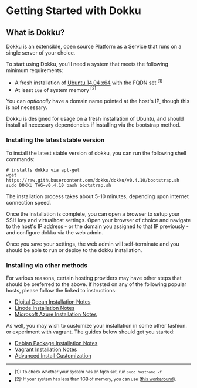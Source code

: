 # Getting Started with Dokku

## What is Dokku?

Dokku is an extensible, open source Platform as a Service that runs on a single server of your choice.

To start using Dokku, you'll need a system that meets the following minimum requirements:

- A fresh installation of [Ubuntu 14.04 x64](http://www.ubuntu.com/download/) with the FQDN set <sup>[1]</sup>
- At least `1GB` of system memory <sup>[2]</sup>

You can *optionally* have a domain name pointed at the host's IP, though this is not necessary.

Dokku is designed for usage on a fresh installation of Ubuntu, and should install all necessary dependencies if installing via the bootstrap method.

### Installing the latest stable version

To install the latest stable version of dokku, you can run the following shell commands:

```shell
# installs dokku via apt-get
wget https://raw.githubusercontent.com/dokku/dokku/v0.4.10/bootstrap.sh
sudo DOKKU_TAG=v0.4.10 bash bootstrap.sh
```

The installation process takes about 5-10 minutes, depending upon internet connection speed.

Once the installation is complete, you can open a browser to setup your SSH key and virtualhost settings. Open your browser of choice and navigate to the host's IP address - or the domain you assigned to that IP previously - and configure dokku via the web admin.

Once you save your settings, the web admin will self-terminate and you should be able to run or deploy to the dokku installation.

### Installing via other methods

For various reasons, certain hosting providers may have other steps that should be preferred to the above. If hosted on any of the following popular hosts, please follow the linked to instructions:

- [Digital Ocean Installation Notes](http://dokku.viewdocs.io/dokku/getting-started/install/digitalocean)
- [Linode Installation Notes](http://dokku.viewdocs.io/dokku/getting-started/install/linode/)
- [Microsoft Azure Installation Notes](http://dokku.viewdocs.io/dokku/getting-started/install/azure/)

As well, you may wish to customize your installation in some other fashion. or experiment with vagrant. The guides below should get you started:

- [Debian Package Installation Notes](http://dokku.viewdocs.io/dokku/getting-started/install/debian)
- [Vagrant Installation Notes](http://dokku.viewdocs.io/dokku/getting-started/install/vagrant)
- [Advanced Install Customization](http://dokku.viewdocs.io/dokku/advanced-installation)

---

- <sup>[1]: To check whether your system has an fqdn set, run `sudo hostname -f`</sup>
- <sup>[2]: If your system has less than 1GB of memory, you can use ([this workaround](http://dokku.viewdocs.io/dokku/advanced-installation)).</sup>
